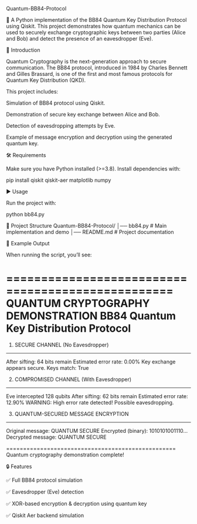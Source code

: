 Quantum-BB84-Protocol

🚀 A Python implementation of the BB84 Quantum Key Distribution Protocol using Qiskit.
This project demonstrates how quantum mechanics can be used to securely exchange cryptographic keys between two parties (Alice and Bob) and detect the presence of an eavesdropper (Eve).

📖 Introduction

Quantum Cryptography is the next-generation approach to secure communication.
The BB84 protocol, introduced in 1984 by Charles Bennett and Gilles Brassard, is one of the first and most famous protocols for Quantum Key Distribution (QKD).

This project includes:

Simulation of BB84 protocol using Qiskit.

Demonstration of secure key exchange between Alice and Bob.

Detection of eavesdropping attempts by Eve.

Example of message encryption and decryption using the generated quantum key.

🛠️ Requirements

Make sure you have Python installed (>=3.8).
Install dependencies with:

pip install qiskit qiskit-aer matplotlib numpy

▶️ Usage

Run the project with:

python bb84.py

📂 Project Structure
Quantum-BB84-Protocol/
│── bb84.py          # Main implementation and demo
│── README.md        # Project documentation

🧪 Example Output

When running the script, you’ll see:

==================================================
QUANTUM CRYPTOGRAPHY DEMONSTRATION
BB84 Quantum Key Distribution Protocol
==================================================

1. SECURE CHANNEL (No Eavesdropper)
----------------------------------------
After sifting: 64 bits remain
Estimated error rate: 0.00%
Key exchange appears secure.
Keys match: True

2. COMPROMISED CHANNEL (With Eavesdropper)
----------------------------------------
Eve intercepted 128 qubits
After sifting: 62 bits remain
Estimated error rate: 12.90%
WARNING: High error rate detected! Possible eavesdropping.

3. QUANTUM-SECURED MESSAGE ENCRYPTION
----------------------------------------
Original message: QUANTUM SECURE
Encrypted (binary): 1010101001110...
Decrypted message: QUANTUM SECURE

==================================================
Quantum cryptography demonstration complete!

🔒 Features

✅ Full BB84 protocol simulation

✅ Eavesdropper (Eve) detection

✅ XOR-based encryption & decryption using quantum key

✅ Qiskit Aer backend simulation



